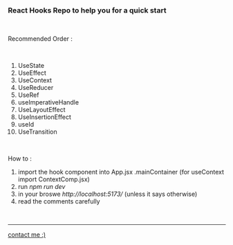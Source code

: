 <h3>React Hooks Repo to help you for a quick start</h3>
<br>
<p>Recommended Order :</p>
<br>
<ol>
<li>UseState</li>
<li>UseEffect</li>
<li>UseContext</li>
<li>UseReducer</li>
<li>UseRef</li>
<li>useImperativeHandle</li>
<li>UseLayoutEffect</li>
<li>UseInsertionEffect</li>
<li>useId</li>
<li>UseTransition</li>
</ol>
<br>

How to :
<br>

<ol>
<li>import the hook component into App.jsx .mainContainer (for useContext import ContextComp.jsx)</li>
<li>run <i>npm run dev</i></li>
<li>in your broswe <i>http://localhost:5173/</i> (unless it says otherwise)</li>
<li>read the comments carefully</li>
</ol>

<br>
<hr>
<a href="https://ahmed-elshennawy.vercel.app/">contact me :)</a>
